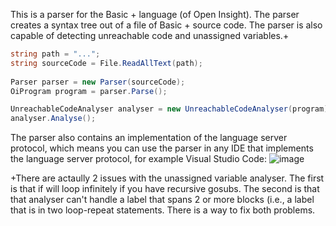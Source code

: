 This is a parser for the Basic + language (of Open Insight). The parser creates a syntax tree out of a file of Basic + source code. The parser is also capable of detecting unreachable code and unassigned variables.+


``` csharp
string path = "...";
string sourceCode = File.ReadAllText(path);
     
Parser parser = new Parser(sourceCode);
OiProgram program = parser.Parse();

UnreachableCodeAnalyser analyser = new UnreachableCodeAnalyser(program);
analyser.Analyse();
```
The parser also contains an implementation of the language server protocol, which means you can use the parser in any IDE that implements the language server protocol, for example Visual Studio Code:
![image](https://user-images.githubusercontent.com/87922814/174413924-5ae55d50-889d-4a5a-a9c1-e763c4c46e46.png)


+There are actaully 2 issues with the unassigned variable analyser. The first is that if will loop infinitely if you have recursive gosubs. The second is that that analyser can't handle a label that spans 2 or more blocks (i.e., a label that is in two loop-repeat statements. There is a way to fix both problems.
